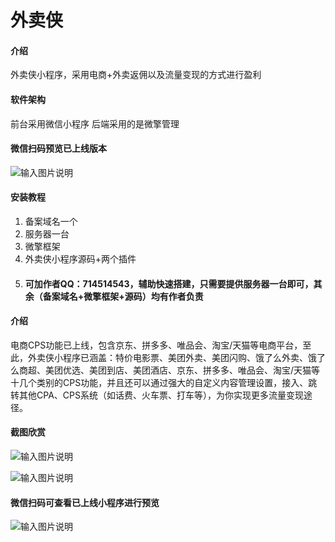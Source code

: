 # 外卖侠

#### 介绍

外卖侠小程序，采用电商+外卖返佣以及流量变现的方式进行盈利

#### 软件架构

前台采用微信小程序
后端采用的是微擎管理

####  微信扫码预览已上线版本

![输入图片说明](https://images.gitee.com/uploads/images/2021/0824/110229_87ef567c_7650057.jpeg "gh_8e66fd32b5a3_258.jpg")

#### 安装教程

1.  备案域名一个
2.  服务器一台
3.  微擎框架
4.  外卖侠小程序源码+两个插件
5.  ####  可加作者QQ：714514543，辅助快速搭建，只需要提供服务器一台即可，其余（备案域名+微擎框架+源码）均有作者负责

#### 介绍

电商CPS功能已上线，包含京东、拼多多、唯品会、淘宝/天猫等电商平台，至此，外卖侠小程序已涵盖：特价电影票、美团外卖、美团闪购、饿了么外卖、饿了么商超、美团优选、美团到店、美团酒店、京东、拼多多、唯品会、淘宝/天猫等十几个类别的CPS功能，并且还可以通过强大的自定义内容管理设置，接入、跳转其他CPA、CPS系统（如话费、火车票、打车等），为你实现更多流量变现途径。

#### 截图欣赏

![输入图片说明](https://i.loli.net/2021/08/24/NXkfeHmMRxzLlht.png "在这里输入图片标题")

![输入图片说明](https://i.loli.net/2021/08/24/1NmCcOT6QJr4gaU.png "在这里输入图片标题")

#### 微信扫码可查看已上线小程序进行预览
![输入图片说明](https://images.gitee.com/uploads/images/2021/0824/105629_de6f44b2_7650057.jpeg "gh_8e66fd32b5a3_258.jpg")
